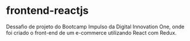 # frontend-reactjs
Dessafio de projeto do Bootcamp Impulso da Digital Innovation One, onde foi criado o front-end de um e-commerce utilizando React com Redux.
